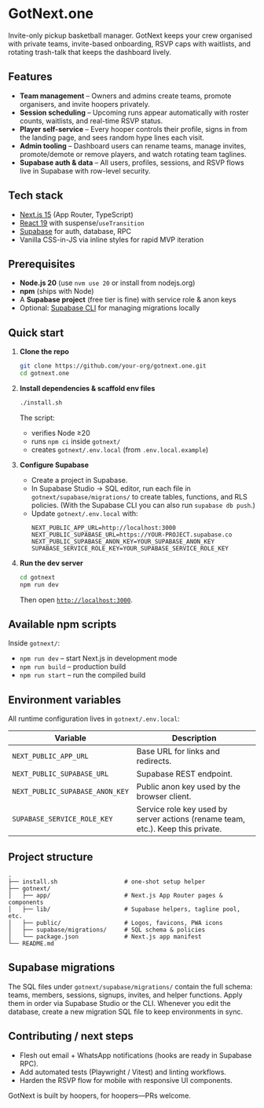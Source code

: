 # GotNext.one

Invite-only pickup basketball manager. GotNext keeps your crew organised with private teams, invite-based onboarding, RSVP caps with waitlists, and rotating trash-talk that keeps the dashboard lively.

## Features
- **Team management** – Owners and admins create teams, promote organisers, and invite hoopers privately.
- **Session scheduling** – Upcoming runs appear automatically with roster counts, waitlists, and real-time RSVP status.
- **Player self-service** – Every hooper controls their profile, signs in from the landing page, and sees random hype lines each visit.
- **Admin tooling** – Dashboard users can rename teams, manage invites, promote/demote or remove players, and watch rotating team taglines.
- **Supabase auth & data** – All users, profiles, sessions, and RSVP flows live in Supabase with row-level security.

## Tech stack
- [Next.js 15](https://nextjs.org/) (App Router, TypeScript)
- [React 19](https://react.dev/) with suspense/`useTransition`
- [Supabase](https://supabase.com/) for auth, database, RPC
- Vanilla CSS-in-JS via inline styles for rapid MVP iteration

## Prerequisites
- **Node.js 20** (use `nvm use 20` or install from nodejs.org)
- **npm** (ships with Node)
- A **Supabase project** (free tier is fine) with service role & anon keys
- Optional: [Supabase CLI](https://supabase.com/docs/guides/cli) for managing migrations locally

## Quick start
1. **Clone the repo**
   ```bash
   git clone https://github.com/your-org/gotnext.one.git
   cd gotnext.one
   ```

2. **Install dependencies & scaffold env files**
   ```bash
   ./install.sh
   ```
   The script:
   - verifies Node ≥20
   - runs `npm ci` inside `gotnext/`
   - creates `gotnext/.env.local` (from `.env.local.example`)

3. **Configure Supabase**
   - Create a project in Supabase.
   - In Supabase Studio → SQL editor, run each file in `gotnext/supabase/migrations/` to create tables, functions, and RLS policies. (With the Supabase CLI you can also run `supabase db push`.)
   - Update `gotnext/.env.local` with:
     ```env
     NEXT_PUBLIC_APP_URL=http://localhost:3000
     NEXT_PUBLIC_SUPABASE_URL=https://YOUR-PROJECT.supabase.co
     NEXT_PUBLIC_SUPABASE_ANON_KEY=YOUR_SUPABASE_ANON_KEY
     SUPABASE_SERVICE_ROLE_KEY=YOUR_SUPABASE_SERVICE_ROLE_KEY
     ```

4. **Run the dev server**
   ```bash
   cd gotnext
   npm run dev
   ```
   Then open [`http://localhost:3000`](http://localhost:3000).

## Available npm scripts
Inside `gotnext/`:
- `npm run dev` – start Next.js in development mode
- `npm run build` – production build
- `npm run start` – run the compiled build

## Environment variables
All runtime configuration lives in `gotnext/.env.local`:

| Variable | Description |
| --- | --- |
| `NEXT_PUBLIC_APP_URL` | Base URL for links and redirects. |
| `NEXT_PUBLIC_SUPABASE_URL` | Supabase REST endpoint. |
| `NEXT_PUBLIC_SUPABASE_ANON_KEY` | Public anon key used by the browser client. |
| `SUPABASE_SERVICE_ROLE_KEY` | Service role key used by server actions (rename team, etc.). Keep this private. |

## Project structure
```
.
├── install.sh                   # one-shot setup helper
├── gotnext/
│   ├── app/                     # Next.js App Router pages & components
│   ├── lib/                     # Supabase helpers, tagline pool, etc.
│   ├── public/                  # Logos, favicons, PWA icons
│   ├── supabase/migrations/     # SQL schema & policies
│   └── package.json             # Next.js app manifest
└── README.md
```

## Supabase migrations
The SQL files under `gotnext/supabase/migrations/` contain the full schema: teams, members, sessions, signups, invites, and helper functions. Apply them in order via Supabase Studio or the CLI. Whenever you edit the database, create a new migration SQL file to keep environments in sync.

## Contributing / next steps
- Flesh out email + WhatsApp notifications (hooks are ready in Supabase RPC).
- Add automated tests (Playwright / Vitest) and linting workflows.
- Harden the RSVP flow for mobile with responsive UI components.

GotNext is built by hoopers, for hoopers—PRs welcome.
